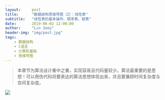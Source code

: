 ```yaml
---
layout:     post
title:      "数据结构思维导图（2）：线性表"
subtitle:   "线性表的基本操作、顺序表、链表"
date:       2019-06-02 12:00:00
author:     "Lin Joey"
header-img: "img/post.jpg"
tags:
    - 数据结构
    - C语言
    - 计算机基础
    - 思维导图
---
```

> 本章节为算法设计重中之重，实现容易且代码量较少。算法最重要的是思想！可以用伪代码将要表达的算法思想体现出来，并且要兼顾时间复杂度与空间复杂度。

![](https://linjoey-image.oss-cn-beijing.aliyuncs.com/2、线性表.png)

